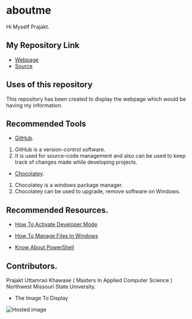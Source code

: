 # aboutme
Hi Myself Prajakt.

## My Repository Link

- [Webpage](https://prajakt-khawase.github.io/aboutme/)
- [Source](https://github.com/Prajakt-Khawase/aboutme)

## Uses of this repository
   This repository has been created to display the webpage which would be having my information.
   
## Recommended Tools

 - [GitHub](https://pages.github.com/). 
 
 1. GitHub is a version-control software. 
 1. It is used for source-code management and also can be used to keep track of changes made while developing projects.
 
 - [Chocolatey](https://chocolatey.org/).
 
 1. Chocolatey is a windows package manager.
 1. Chocolatey can be used to upgrade, remove software on Windows. 
 
 ## Recommended Resources.
 
 - [How To Activate Developer Mode](https://www.howtogeek.com/292914/what-is-developer-mode-in-windows-10/)
 
 - [How To Manage Files In Windows](https://www.windowscentral.com/how-manage-file-storage-windows-10)
 
 - [Know About PowerShell](https://docs.microsoft.com/en-us/powershell/scripting/powershell-scripting?view=powershell-6)
   
   
 ## Contributors.
   
   Prajakt Uttamrao Khawase ( Masters In Applied Computer Science )
   Northwest Missouri State University.
   
   - The Image To Display
   
   ![Hosted image](https://paultrani.com/wp-content/uploads/2016/04/lion-1170x830.png)
